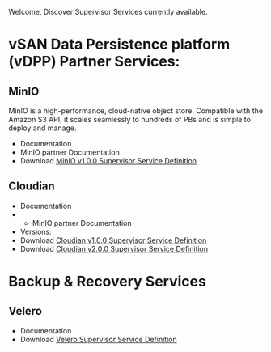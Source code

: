 Welcome, Discover Supervisor Services currently available.

# vSAN Data Persistence platform (vDPP) Partner Services: 

## MinIO
MinIO is a high-performance, cloud-native object store. Compatible with the Amazon S3 API, it scales seamlessly to hundreds of PBs and is simple to deploy and manage.
- Documentation
- MinIO partner Documentation   
- Download [MinIO v1.0.0 Supervisor Service Definition](https://vmwaresaas.jfrog.io/artifactory/vDPP-Partner-YAML/MinIO/MinIO/SupervisorService/1.0.0/minio-supervisorservice.yaml)

## Cloudian
- Documentation 
- - MinIO partner Documentation   
- Versions:
- Download [Cloudian v1.0.0 Supervisor Service Definition](https://vmwaresaas.jfrog.io/artifactory/vDPP-Partner-YAML/Cloudian/Hyperstore/SupervisorService/1.0.0/hyperstore-supervisorservice.yaml)
- Download [Cloudian v2.0.0 Supervisor Service Definition](https://vmwaresaas.jfrog.io/artifactory/vDPP-Partner-YAML/Cloudian/Hyperstore/SupervisorService/2.0.0/hyperstore-supervisorservice.yaml)

# Backup & Recovery Services
## Velero
- Documentation
- Download [Velero Supervisor Service Definition](https://vmwaresaas.jfrog.io/ui/repos/tree/General/vDPP-Partner-YAML)


